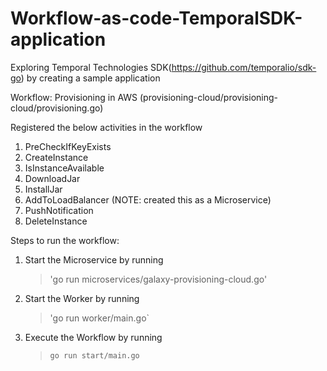 # Workflow-as-code-TemporalSDK-application
Exploring Temporal Technologies SDK(https://github.com/temporalio/sdk-go) by creating a sample application

Workflow: Provisioning in AWS (provisioning-cloud/provisioning-cloud/provisioning.go)

Registered the below activities in the workflow 
1. PreCheckIfKeyExists
2. CreateInstance
3. IsInstanceAvailable
4. DownloadJar
5. InstallJar
6. AddToLoadBalancer (NOTE: created this as a Microservice)
7. PushNotification
8. DeleteInstance

Steps to run the workflow: 
1. Start the Microservice by running
   >'go run microservices/galaxy-provisioning-cloud.go'
2. Start the Worker by running
   >'go run worker/main.go`
3. Execute the Workflow by running
   >`go run start/main.go`
